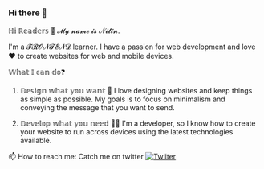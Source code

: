 ### Hi there 👋

ℍ𝕚 ℝ𝕖𝕒𝕕𝕖𝕣𝕤 👋
𝓜𝔂 𝓷𝓪𝓶𝓮 𝓲𝓼 𝓝𝓲𝓽𝓲𝓷.

I'm a 𝓕𝓡𝓞𝓝𝓣𝓔𝓝𝓓 learner. I have a passion for web development and love❤️ to create websites for web and mobile devices.

𝕎𝕙𝕒𝕥 𝕀 𝕔𝕒𝕟 𝕕𝕠❓
1. 𝔻𝕖𝕤𝕚𝕘𝕟 𝕨𝕙𝕒𝕥 𝕪𝕠𝕦 𝕨𝕒𝕟𝕥 🎨
I love designing websites and keep things as simple as possible. My goals is to focus on minimalism and conveying the message that you want to send.

2. 𝔻𝕖𝕧𝕖𝕝𝕠𝕡 𝕨𝕙𝕒𝕥 𝕪𝕠𝕦 𝕟𝕖𝕖𝕕 👨‍💻
I'm a developer, so I know how to create your website to run across devices using the latest technologies available.

📫 How to reach me:
Catch me on twitter
[![Twiiter](https://img.icons8.com/fluent/48/000000/twitter.png)](https://twitter.com/nitinmarale3640)

<!--
**nitinmarale/nitinmarale** is a ✨ _special_ ✨ repository because its `README.md` (this file) appears on your GitHub profile.

